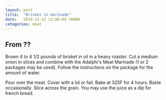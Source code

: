 ```yaml
---
layout: post
title:  "Brisket in marinade"
date:   2019-12-22 12:06:04 +0000
categories: meat
---
```


## From ??

Brown 4 to 4 1/2 pounds of brisket in oil in a heavy roaster. Cut a medium onion in slices and combine with the Adalphi's Meat Marinade (1 or 2 packages may be used). Follow the instructions on the package for the amount of water.

Pour over the meat. Cover with a lid or fail. Bake at 325F for 4 hours. Baste occasionally. Slice across the grain. You may use the juice as a dip for french bread.
